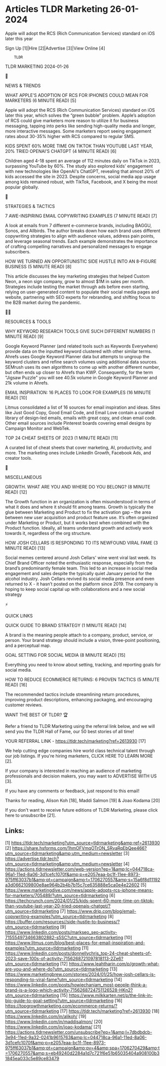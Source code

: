 # Articles TLDR Marketing 26-01-2024

Apple will adopt the RCS (Rich Communication Services) standard on iOS
later this year  

Sign Up [1]|Hire [2]|Advertise [3]|View Online [4] 

		TLDR 

TLDR MARKETING 2024-01-26

📱 

NEWS & TRENDS

 WHAT APPLE’S ADOPTION OF RCS FOR IPHONES COULD MEAN FOR MARKETERS
(6 MINUTE READ) [5] 

 Apple will adopt the RCS (Rich Communication Services) standard on
iOS later this year, which solves the “green bubble” problem.
Apple’s adoption of RCS could give marketers more reason to utilize
it for business messaging, tapping into perks like sending
high-quality media and longer, more interactive messages. Some
marketers report seeing engagement rates about 30-35% higher with RCS
compared to regular SMS. 

 KIDS SPENT 60% MORE TIME ON TIKTOK THAN YOUTUBE LAST YEAR, 20% TRIED
OPENAI’S CHATGPT (4 MINUTE READ) [6] 

 Children aged 4-18 spent an average of 112 minutes daily on TikTok in
2023, surpassing YouTube by 60%. The study also explored kids'
engagement with new technologies like OpenAI's ChatGPT, revealing that
almost 20% of kids accessed the site in 2023. Despite concerns, social
media app usage among kids remained robust, with TikTok, Facebook, and
X being the most popular globally. 

🚀 

STRATEGIES & TACTICS

 7 AWE-INSPIRING EMAIL COPYWRITING EXAMPLES (7 MINUTE READ) [7] 

 A look at emails from 7 different e-commerce brands, including BAGGU,
Sonos, and Allbirds. The author breaks down how each brand uses
different copywriting strategies to align with audience values,
address pain points, and leverage seasonal trends. Each example
demonstrates the importance of crafting compelling narratives and
personalized messages to engage subscribers. 

 HOW WE TURNED AN OPPORTUNISTIC SIDE HUSTLE INTO AN 8-FIGURE BUSINESS
(5 MINUTE READ) [8] 

 This article discusses the key marketing strategies that helped
Custom Neon, a neon sign company, grow to almost $1M in sales per
month. Strategies include testing the market through ads before even
starting, relying on user-generated content to populate their social
media pages and website, partnering with SEO experts for rebranding,
and shifting focus to the B2B market during the pandemic. 

🧑‍💻 

RESOURCES & TOOLS

 WHY KEYWORD RESEARCH TOOLS GIVE SUCH DIFFERENT NUMBERS (1 MINUTE
READ) [9] 

 Google Keyword Planner (and related tools such as Keywords
Everywhere) provide data on the inputted keyword clustered with other
similar terms. Ahrefs uses Google Keyword Planner data but attempts to
ungroup the keyword clusters and refine search volumes using
additional data sources. SEMrush uses its own algorithms to come up
with another different number, but often ends up closer to Ahrefs than
KWP. Consequently, for the term "Jigsaw Puzzle" you will see 40.5k
volume in Google Keyword Planner and 21k volume in Ahrefs. 

 EMAIL INSPIRATION: 16 PLACES TO LOOK FOR EXAMPLES (16 MINUTE READ)
[10] 

 Litmus consolidated a list of 16 sources for email inspiration and
ideas. Sites like Just Good Copy, Good Email Code, and Email Love
contain a curated library of design-led emails, emails with great
copy, and clean email code. Other email sources include Pinterest
boards covering email designs by Campaign Monitor and WebTek. 

 TOP 24 CHEAT SHEETS OF 2023 (1 MINUTE READ) [11] 

 A curated list of cheat sheets that cover marketing, AI,
productivity, and more. The marketing ones include LinkedIn Growth,
Facebook Ads, and creator tools. 

🎁 

MISCELLANEOUS

 GROWTH. WHAT ARE YOU AND WHERE DO YOU BELONG? (8 MINUTE READ) [12] 

 The Growth function in an organization is often misunderstood in
terms of what it does and where it should fit among teams. Growth is
typically the glue between Marketing and Product to fix the activation
gap – the area between new user acquisition and product feature use.
It’s often organized under Marketing or Product, but it works best
when combined with the Product function. Ideally, all teams understand
growth and actively work towards it, regardless of the org structure. 

 HOW JOSH CELLARS IS RESPONDING TO ITS NEWFOUND VIRAL FAME (3 MINUTE
READ) [13] 

 Social memes centered around Josh Cellars' wine went viral last week.
Its Chief Brand Officer noted the enthusiastic response, especially
from the brand’s predominantly female team. This led to an increase
in social media engagement and sales despite the typically quiet
January period for the alcohol industry. Josh Cellars revived its
social media presence and even returned to X - it hasn’t posted on
the platform since 2019. The company is hoping to keep social capital
up with collaborations and a new social strategy 

⚡ 

QUICK LINKS

 QUICK GUIDE TO BRAND STRATEGY (1 MINUTE READ) [14] 

 A brand is the meaning people attach to a company, product, service,
or person. Your brand strategy should include a vision, three-point
positioning, and a perceptual map. 

 GOAL SETTING FOR SOCIAL MEDIA (8 MINUTE READ) [15] 

 Everything you need to know about setting, tracking, and reporting
goals for social media. 

 HOW TO REDUCE ECOMMERCE RETURNS: 6 PROVEN TACTICS (5 MINUTE READ)
[16] 

 The recommended tactics include streamlining return procedures,
improving product descriptions, enhancing packaging, and encouraging
customer reviews. 

WANT THE BEST OF TLDR? 🏆

Refer a friend to TLDR Marketing using the referral link below, and we
will send you the TLDR Hall of Fame, our 50 best stories of all time!

YOUR REFERRAL LINK - https://tldr.tech/marketing?ref=2613930 [17]

 We help cutting edge companies hire world class technical talent
through our job listings. If you're hiring marketers, CLICK HERE TO
LEARN MORE [2]. 

If your company is interested in reaching an audience of marketing
professionals and decision makers, you may want to ADVERTISE WITH US
[3]. 

If you have any comments or feedback, just respond to this email! 

Thanks for reading, 
Alison Koh [18], Maddi Salmon [19] & Joao Kodama [20] 

If you don't want to receive future editions of TLDR Marketing,
please click here to unsubscribe [21]. 

 

Links:
------
[1] https://tldr.tech/marketing?utm_source=tldrmarketing&amp;ref=2613930
[2] https://share.hsforms.com/1hmOFVmqOTrON_SRvaRqEbQee466?utm_source=tldrmarketing&amp;utm_medium=newsletter
[3] https://advertise.tldr.tech?utm_source=tldrmarketing&amp;utm_medium=newsletter
[4] https://actions.tldrnewsletter.com/web-version?ep=1&amp;lc=044718ca-96a1-11ed-8a06-3d1cefc1070f&amp;p=e2057eaa-bc1f-11ee-8973-975ff63037b1&amp;pt=campaign&amp;t=1706270557&amp;s=15a6f8d11192a3d0662109800e8ae964b2b4b7b15c7ce635888e5ca0e4e22602
[5] https://www.marketingdive.com/news/apple-adopts-rcs-iphone-means-for-marketers/705489/?utm_source=tldrmarketing
[6] https://techcrunch.com/2024/01/25/kids-spent-60-more-time-on-tiktok-than-youtube-last-year-20-tried-openais-chatgpt/?utm_source=tldrmarketing
[7] https://www.drip.com/blog/email-copywriting-examples?utm_source=tldrmarketing
[8] https://buffer.com/resources//side-hustle-to-business/?utm_source=tldrmarketing
[9] https://www.linkedin.com/posts/markseo_seo-activity-7155549734663802882-s5SC?utm_source=tldrmarketing
[10] https://www.litmus.com/blog/best-places-for-email-inspiration-and-examples?utm_source=tldrmarketing
[11] https://www.linkedin.com/posts/donnellychris_top-24-cheat-sheets-of-2023-save-100s-of-activity-7156268721097818113-2Ze6?utm_source=tldrmarketing
[12] https://www.leahtharin.com/p/growth-what-are-you-and-where-do?utm_source=tldrmarketing
[13] https://www.marketingbrew.com/stories/2024/01/25/how-josh-cellars-is-responding-to-viral-fame?utm_source=tldrmarketing
[14] https://www.linkedin.com/posts/howiechaniam_most-people-think-a-brand-is-a-logo-which-activity-7156268724751126528-HKn2?utm_source=tldrmarketing
[15] https://www.milkkarten.net/p/the-link-in-bio-guide-to-goal-setting?utm_source=tldrmarketing
[16] https://topgrowthmarketing.com/ecommerce-returns/?utm_source=tldrmarketing
[17] https://tldr.tech/marketing?ref=2613930
[18] https://www.linkedin.com/in/alikoh/
[19] https://www.linkedin.com/in/maddisalmon/
[20] https://www.linkedin.com/in/joao-kodama/
[21] https://actions.tldrnewsletter.com/unsubscribe?ep=1&amp;l=7dbdbdcb-3e94-11ed-9a32-0241b9615763&amp;lc=044718ca-96a1-11ed-8a06-3d1cefc1070f&amp;p=e2057eaa-bc1f-11ee-8973-975ff63037b1&amp;pt=campaign&amp;pv=4&amp;spa=1706270429&amp;t=1706270557&amp;s=eb49240d2284a1d7c721f6e51b65035404a908100b31845ea033c5e89ce83479